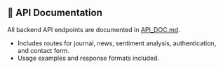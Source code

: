 ## 📘 API Documentation

All backend API endpoints are documented in [API_DOC.md](./API_DOC.md).

- Includes routes for journal, news, sentiment analysis, authentication, and contact form.
- Usage examples and response formats included.
